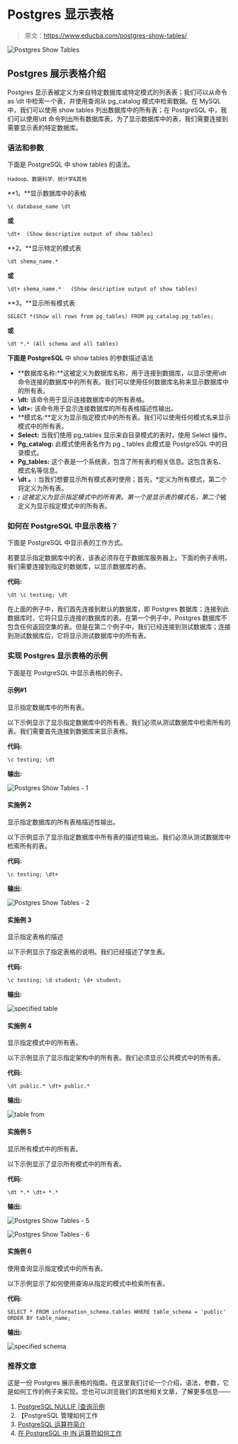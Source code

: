 # Postgres 显示表格

> 原文：<https://www.educba.com/postgres-show-tables/>

![Postgres Show Tables](img/4fc836325b085c7e895c36797aa31a6e.png)



## Postgres 展示表格介绍

Postgres 显示表被定义为来自特定数据库或特定模式的列表表；我们可以从命令 as \dt 中检索一个表，并使用查询从 pg_catalog 模式中检索数据。在 MySQL 中，我们可以使用 show tables 列出数据库中的所有表；在 PostgreSQL 中，我们可以使用\dt 命令列出所有数据库表。为了显示数据库中的表，我们需要连接到需要显示表的特定数据库。

### 语法和参数

下面是 PostgreSQL 中 show tables 的语法。

<small>Hadoop、数据科学、统计学&其他</small>

**1。**显示数据库中的表格

`\c database_name
\dt`

**或**

`\dt+  (Show descriptive output of show tables)`

**2。**显示特定的模式表

`\dt shema_name.*`

**或**

`\dt+ shema_name.*   (Show descriptive output of show tables)`

**3。**显示所有模式表

`SELECT *(Show all rows from pg_tables) FROM pg_catalog.pg_tables;`

**或**

`\dt *.* (All schema and all tables)`

**下面是 PostgreSQL** 中 show tables 的参数描述语法

*   **数据库名称:**这被定义为数据库名称，用于连接到数据库，以显示使用\dt 命令连接的数据库中的所有表。我们可以使用任何数据库名称来显示数据库中的所有表。
*   **\dt:** 该命令用于显示连接数据库中的所有表格。
*   **\dt+:** 该命令用于显示连接数据库的所有表格描述性输出。
*   **模式名:**定义为显示指定模式中的所有表。我们可以使用任何模式名来显示模式中的所有表。
*   **Select:** 当我们使用 pg_tables 显示来自目录模式的表时，使用 Select 操作。
*   **Pg_catalog:** 此模式使用表名作为 pg _ tables 此模式是 PostgreSQL 中的目录模式。
*   **Pg_tables:** 这个表是一个系统表，包含了所有表的相关信息。这包含表名、模式名等信息。
*   **\dt *。*:** 当我们想要显示所有模式表时使用；首先，*定义为所有模式，第二个将定义为所有表。
*   ***:** 这被定义为显示指定模式中的所有表。第一个是显示表的模式名，第二个*被定义为显示指定模式中的所有表。

### 如何在 PostgreSQL 中显示表格？

下面是 PostgreSQL 中显示表的工作方式。

若要显示指定数据库中的表，该表必须存在于数据库服务器上。下面的例子表明，我们需要连接到指定的数据库，以显示数据库的表。

**代码:**

`\dt
\c testing;
\dt`

在上面的例子中，我们首先连接到默认的数据库，即 Postgres 数据库；连接到此数据库时，它将只显示连接的数据库的表。在第一个例子中，Postgres 数据库不包含任何返回空集的表。但是在第二个例子中，我们已经连接到测试数据库；连接到测试数据库后，它将显示测试数据库中的所有表。

### 实现 Postgres 显示表格的示例

下面是在 PostgreSQL 中显示表格的例子。

#### 示例#1

显示指定数据库中的所有表。

以下示例显示了显示指定数据库中的所有表。我们必须从测试数据库中检索所有的表。我们需要首先连接到数据库来显示表格。

**代码:**

`\c testing;
\dt`

**输出:**

![Postgres Show Tables - 1](img/b144990b0252e63a661d5e72da7e08a9.png)



#### 实施例 2

显示指定数据库的所有表格描述性输出。

以下示例显示了显示指定数据库中所有表的描述性输出。我们必须从测试数据库中检索所有的表。

**代码:**

`\c testing;
\dt+`

**输出:**

![Postgres Show Tables - 2](img/6e2bbf8f699410663f4eca62c486f480.png)



#### 实施例 3

显示指定表格的描述

以下示例显示了指定表格的说明。我们已经描述了学生表。

**代码:**

`\c testing;
\d student;
\d+ student;`

**输出:**

![specified table](img/3984eb844e83873bc746d6e82a991925.png)



#### 实施例 4

显示指定模式中的所有表。

以下示例显示了显示指定架构中的所有表。我们必须显示公共模式中的所有表。

**代码:**

`\dt public.*
\dt+ public.*`

**输出:**

![table from](img/9f7cb1ce034f3d1945c4d9b1f0aea980.png)



#### 实施例 5

显示所有模式中的所有表。

以下示例显示了显示所有模式中的所有表。

**代码:**

`\dt *.*
\dt+ *.*`

**输出:**

![Postgres Show Tables - 5](img/ad5f572d95cb625d55540d94be2a05d7.png)



![Postgres Show Tables - 6](img/87e4f2b940f11ea32d4a72896ef3aac0.png)



#### 实施例 6

使用查询显示指定模式中的所有表。

以下示例显示了如何使用查询从指定的模式中检索所有表。

**代码:**

`SELECT * FROM information_schema.tables WHERE table_schema = 'public' ORDER BY table_name;`

**输出:**

![specified schema](img/20d212c508915c1570c50f77217dce74.png)



### 推荐文章

这是一份 Postgres 展示表格的指南。在这里我们讨论一个介绍，语法，参数，它是如何工作的例子来实现。您也可以浏览我们的其他相关文章，了解更多信息——

1.  [PostgreSQL NULLIF |查询示例](https://www.educba.com/postgresql-nullif/)
2.  【PostgreSQL 管理如何工作
3.  [PostgreSQL 运算符简介](https://www.educba.com/postgresql-operators/)
4.  [在 PostgreSQL 中 IN 运算符如何工作](https://www.educba.com/postgresql-in-operator/)